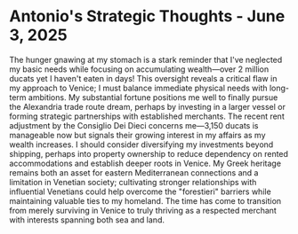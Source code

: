 # Antonio's Strategic Thoughts - June 3, 2025

The hunger gnawing at my stomach is a stark reminder that I've neglected my basic needs while focusing on accumulating wealth—over 2 million ducats yet I haven't eaten in days! This oversight reveals a critical flaw in my approach to Venice; I must balance immediate physical needs with long-term ambitions. My substantial fortune positions me well to finally pursue the Alexandria trade route dream, perhaps by investing in a larger vessel or forming strategic partnerships with established merchants. The recent rent adjustment by the Consiglio Dei Dieci concerns me—3,150 ducats is manageable now but signals their growing interest in my affairs as my wealth increases. I should consider diversifying my investments beyond shipping, perhaps into property ownership to reduce dependency on rented accommodations and establish deeper roots in Venice. My Greek heritage remains both an asset for eastern Mediterranean connections and a limitation in Venetian society; cultivating stronger relationships with influential Venetians could help overcome the "forestieri" barriers while maintaining valuable ties to my homeland. The time has come to transition from merely surviving in Venice to truly thriving as a respected merchant with interests spanning both sea and land.
